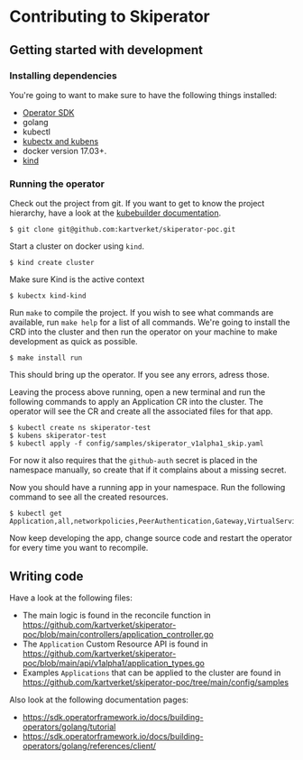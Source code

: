 # Contributing to Skiperator

## Getting started with development

### Installing dependencies

You're going to want to make sure to have the following things installed:

- [Operator SDK](https://sdk.operatorframework.io/docs/building-operators/golang/installation)
- golang
- kubectl
- [kubectx and kubens](https://github.com/ahmetb/kubectx)
- docker version 17.03+.
- [kind](https://kind.sigs.k8s.io)

### Running the operator

Check out the project from git. If you want to get to know the project
hierarchy, have a look at the [kubebuilder documentation](https://book.kubebuilder.io/cronjob-tutorial/basic-project.html).

```
$ git clone git@github.com:kartverket/skiperator-poc.git
```

Start a cluster on docker using `kind`.
```
$ kind create cluster
```

Make sure Kind is the active context
```
$ kubectx kind-kind
```

Run `make` to compile the project. If you wish to see what commands are
available, run `make help` for a list of all commands. We're going to install
the CRD into the cluster and then run the operator on your machine to make
development as quick as possible.
```
$ make install run
```

This should bring up the operator. If you see any errors, adress those.

Leaving the process above running, open a new terminal and run the following
commands to apply an Application CR into the cluster. The operator will see the
CR and create all the associated files for that app.
```
$ kubectl create ns skiperator-test
$ kubens skiperator-test
$ kubectl apply -f config/samples/skiperator_v1alpha1_skip.yaml
```

For now it also requires that the `github-auth` secret is placed in the
namespace manually, so create that if it complains about a missing secret.

Now you should have a running app in your namespace. Run the following command
to see all the created resources.
```
$ kubectl get Application,all,networkpolicies,PeerAuthentication,Gateway,VirtualService,Sidecar
```

Now keep developing the app, change source code and restart the operator for
every time you want to recompile. 

## Writing code

Have a look at the following files:
- The main logic is found in the reconcile function in https://github.com/kartverket/skiperator-poc/blob/main/controllers/application_controller.go
- The `Application` Custom Resource API is found in https://github.com/kartverket/skiperator-poc/blob/main/api/v1alpha1/application_types.go
- Examples `Applications` that can be applied to the cluster are found in https://github.com/kartverket/skiperator-poc/tree/main/config/samples

Also look at the following documentation pages:
- https://sdk.operatorframework.io/docs/building-operators/golang/tutorial
- https://sdk.operatorframework.io/docs/building-operators/golang/references/client/
